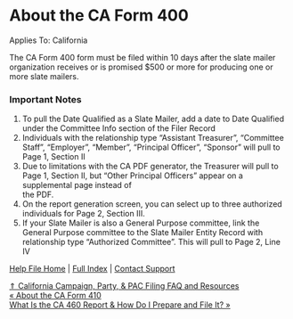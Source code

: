  About the CA Form 400
==========

Applies To: California

The CA Form 400 form must be filed within 10 days after the slate mailer organization receives or is promised $500 or more for producing one or more slate mailers.

### Important Notes ###

1. To pull the Date Qualified as a Slate Mailer, add a date to Date Qualified under the Committee Info section of the Filer Record
2. Individuals with the relationship type “Assistant Treasurer”, “Committee Staff”, “Employer”, “Member”, “Principal Officer”, “Sponsor” will pull to Page 1, Section II
3. Due to limitations with the CA PDF generator, the Treasurer will pull to Page 1, Section II, but “Other Principal Officers” appear on a supplemental page instead of  
    the PDF.
4. On the report generation screen, you can select up to three authorized individuals for Page 2, Section III.
5. If your Slate Mailer is also a General Purpose committee, link the General Purpose committee to the Slate Mailer Entity Record with relationship type “Authorized Committee”. This will pull to Page 2, Line IV

[Help File Home](/help/) | [Full Index](/Help-File-Directory/) | [Contact Support](mailto:support@ISPolitical.com)

[⇑ California Campaign, Party, & PAC Filing FAQ and Resources](/California-Campaign-Party-PAC-Filing-FAQ-and-Resources)  
[« About the CA Form 410](/About-the-CA-Form-41)  
[What Is the CA 460 Report & How Do I Prepare and File It? »](/What-Is-the-CA-46-Report-How-Do-I-Prepare-and-File-It)